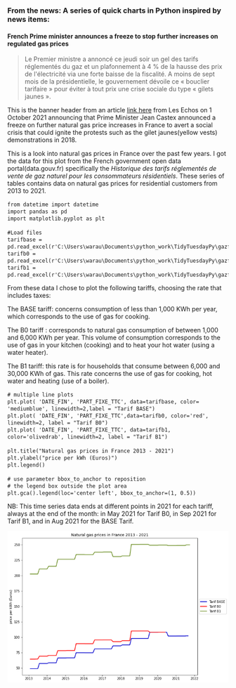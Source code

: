 
### From the news: A series of quick charts in Python inspired by news items: 
#### French Prime minister announces a freeze to stop further increases on regulated gas prices



> Le Premier ministre a annoncé ce jeudi soir un gel des tarifs réglementés du gaz et un plafonnement à 4 % de la hausse des prix de l'électricité via une forte baisse de la 
> fiscalité. A moins de sept mois de la présidentielle, le gouvernement dévoile ce « bouclier tarifaire » pour éviter à tout prix une crise sociale du type « gilets jaunes ».

This is the banner header from an article [link here](https://www.lesechos.fr/economie-france/budget-fiscalite/pouvoir-dachat-jean-castex-bloque-le-prix-du-gaz-et-plafonne-la-hausse-de-lelectricite-1351018) from Les Echos on 1 October 2021 announcing that Prime Minister Jean Castex announced a freeze on further natural gas price increases in France to avert a social crisis that could ignite the protests such as the gilet jaunes(yellow vests) demonstrations in 2018. 

This is a look into natural gas prices in France over the past few years. I got the data for this plot from the French government open data portal(data.gouv.fr) specifically the <i>Historique des tarifs réglementés de vente de gaz naturel pour les consommateurs résidentiels</i>. These series of tables contains data on natural gas prices for residential customers from 2013 to 2021. 

````
from datetime import datetime 
import pandas as pd
import matplotlib.pyplot as plt 

#Load files
tarifbase = pd.read_excel(r'C:\Users\warau\Documents\python_work\TidyTuesdayPy\gazfrance/tarifBase.xlsx')
tarifb0 = pd.read_excel(r'C:\Users\warau\Documents\python_work\TidyTuesdayPy\gazfrance\tarifB0.xlsx')
tarifb1 = pd.read_excel(r'C:\Users\warau\Documents\python_work\TidyTuesdayPy\gazfrance\tarifB1.xlsx')

````
From these data I chose to plot the following tariffs, choosing the rate that includes taxes: 

The BASE tariff: concerns consumption of less than 1,000 KWh per year, which corresponds to the use of gas for cooking. 

The B0 tariff : corresponds to natural gas consumption of between 1,000 and 6,000 KWh per year. This volume of consumption corresponds to the use of gas in your kitchen (cooking) and to heat your hot water (using a water heater).

The B1 tariff: this rate is for households that consume between 6,000 and 30,000 KWh of gas. This rate concerns the use of gas for cooking, hot water and heating (use of a boiler).

````
# multiple line plots
plt.plot( 'DATE_FIN', 'PART_FIXE_TTC', data=tarifbase, color= 'mediumblue', linewidth=2,label = "Tarif BASE")
plt.plot( 'DATE_FIN', 'PART_FIXE_TTC',data=tarifb0, color='red', linewidth=2, label = "Tarif B0")
plt.plot( 'DATE_FIN', 'PART_FIXE_TTC', data=tarifb1, color='olivedrab', linewidth=2, label = "Tarif B1")

plt.title("Natural gas prices in France 2013 - 2021")
plt.ylabel("price per kWh (Euros)")
plt.legend()

# use parameter bbox_to_anchor to reposition
# the legend box outside the plot area
plt.gca().legend(loc='center left', bbox_to_anchor=(1, 0.5))

````
NB: This time series data ends at different points in 2021 for each tariff, always at the end of the month: in May 2021 for Tarif B0, in Sep 2021 for Tarif B1, and in Aug 2021 for the BASE Tarif. 

![](francegasprices1.png)
